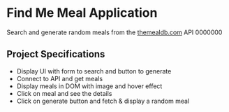 # Find Me Meal Application

Search and generate random meals from the [themealdb.com](https://www.themealdb.com) API 0000000

## Project Specifications

- Display UI with form to search and button to generate
- Connect to API and get meals
- Display meals in DOM with image and hover effect
- Click on meal and see the details
- Click on generate button and fetch & display a random meal
